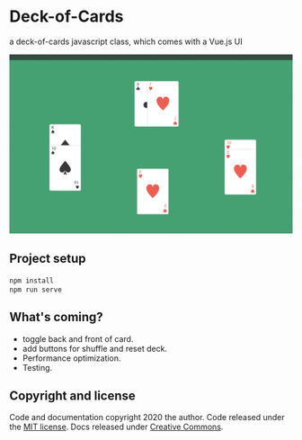 # Deck-of-Cards
a deck-of-cards javascript class, which comes with a Vue.js UI

![Deck of Cards](./.github/DeckofCards.png)

## Project setup
```
npm install
npm run serve
```

## What's coming?

* toggle back and front of card.
* add buttons for shuffle and reset deck.
* Performance optimization.
* Testing.

## Copyright and license

Code and documentation copyright 2020 the author. Code released under the [MIT license](LICENSE). Docs released under [Creative Commons](docs/LICENSE).